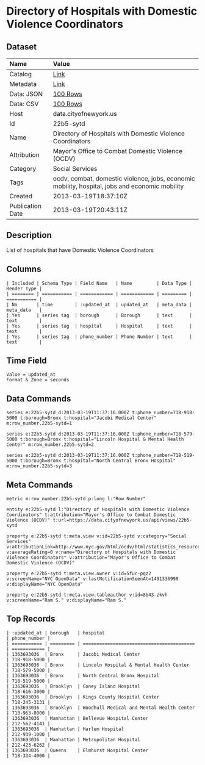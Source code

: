 # Directory of Hospitals with Domestic Violence Coordinators

## Dataset

| Name | Value |
| :--- | :---- |
| Catalog | [Link](https://catalog.data.gov/dataset/directory-of-hospitals-with-domestic-violence-coordinators-2167c) |
| Metadata | [Link](https://data.cityofnewyork.us/api/views/22b5-sytd) |
| Data: JSON | [100 Rows](https://data.cityofnewyork.us/api/views/22b5-sytd/rows.json?max_rows=100) |
| Data: CSV | [100 Rows](https://data.cityofnewyork.us/api/views/22b5-sytd/rows.csv?max_rows=100) |
| Host | data.cityofnewyork.us |
| Id | 22b5-sytd |
| Name | Directory of Hospitals with Domestic Violence Coordinators |
| Attribution | Mayor's Office to Combat Domestic Violence (OCDV) |
| Category | Social Services |
| Tags | ocdv, combat, domestic violence, jobs, economic mobility, hospital, jobs and economic mobility |
| Created | 2013-03-19T18:37:10Z |
| Publication Date | 2013-03-19T20:43:11Z |

## Description

List of hospitals that have Domestic Violence Coordinators

## Columns

```ls
| Included | Schema Type | Field Name   | Name         | Data Type | Render Type |
| ======== | =========== | ============ | ============ | ========= | =========== |
| No       | time        | :updated_at  | updated_at   | meta_data | meta_data   |
| Yes      | series tag  | borough      | Borough      | text      | text        |
| Yes      | series tag  | hospital     | Hospital     | text      | text        |
| Yes      | series tag  | phone_number | Phone Number | text      | text        |
```

## Time Field

```ls
Value = updated_at
Format & Zone = seconds
```

## Data Commands

```ls
series e:22b5-sytd d:2013-03-19T11:37:16.000Z t:phone_number=718-918-5000 t:borough=Bronx t:hospital="Jacobi Medical Center" m:row_number.22b5-sytd=1

series e:22b5-sytd d:2013-03-19T11:37:16.000Z t:phone_number=718-579-5000 t:borough=Bronx t:hospital="Lincoln Hospital & Mental Health Center" m:row_number.22b5-sytd=2

series e:22b5-sytd d:2013-03-19T11:37:16.000Z t:phone_number=718-519-5000 t:borough=Bronx t:hospital="North Central Bronx Hospital" m:row_number.22b5-sytd=3
```

## Meta Commands

```ls
metric m:row_number.22b5-sytd p:long l:"Row Number"

entity e:22b5-sytd l:"Directory of Hospitals with Domestic Violence Coordinators" t:attribution="Mayor's Office to Combat Domestic Violence (OCDV)" t:url=https://data.cityofnewyork.us/api/views/22b5-sytd

property e:22b5-sytd t:meta.view v:id=22b5-sytd v:category="Social Services" v:attributionLink=http://www.nyc.gov/html/ocdv/html/statistics_resources/providers.shtml v:averageRating=0 v:name="Directory of Hospitals with Domestic Violence Coordinators" v:attribution="Mayor's Office to Combat Domestic Violence (OCDV)"

property e:22b5-sytd t:meta.view.owner v:id=5fuc-pqz2 v:screenName="NYC OpenData" v:lastNotificationSeenAt=1491336998 v:displayName="NYC OpenData"

property e:22b5-sytd t:meta.view.tableauthor v:id=8b43-zkvh v:screenName="Ram S." v:displayName="Ram S."
```

## Top Records

```ls
| :updated_at | borough   | hospital                                  | phone_number | 
| =========== | ========= | ========================================= | ============ | 
| 1363693036  | Bronx     | Jacobi Medical Center                     | 718-918-5000 | 
| 1363693036  | Bronx     | Lincoln Hospital & Mental Health Center   | 718-579-5000 | 
| 1363693036  | Bronx     | North Central Bronx Hospital              | 718-519-5000 | 
| 1363693036  | Brooklyn  | Coney Island Hospital                     | 718-616-3000 | 
| 1363693036  | Brooklyn  | Kings County Hospital Center              | 718-245-3131 | 
| 1363693036  | Brooklyn  | Woodhull Medical and Mental Health Center | 718-963-8000 | 
| 1363693036  | Manhattan | Bellevue Hospital Center                  | 212-562-4141 | 
| 1363693036  | Manhattan | Harlem Hospital                           | 212-939-1000 | 
| 1363693036  | Manhattan | Metropolitan Hospital                     | 212-423-6262 | 
| 1363693036  | Queens    | Elmhurst Hospital Center                  | 718-334-4000 | 
```